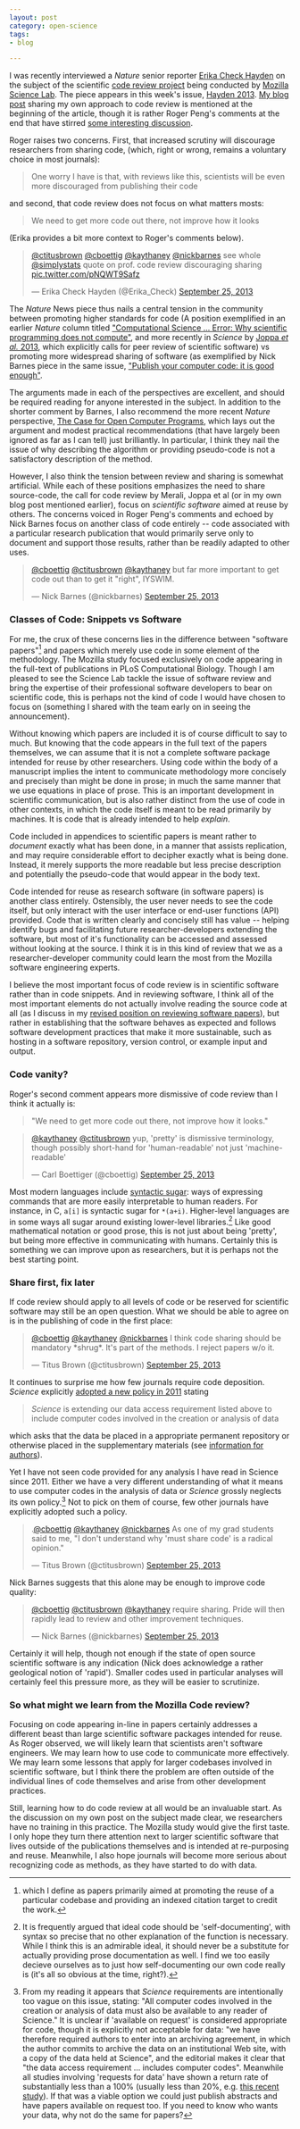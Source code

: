 ```yaml
---
layout: post
category: open-science
tags: 
- blog

---
```


I was recently interviewed a _Nature_ senior reporter [Erika Check Hayden](http://twitter.com/erica_check) on the subject of the scientific [code review project](http://kaythaney.com/2013/08/08/experiment-exploring-code-review-for-science/) being conducted by [Mozilla Science Lab](https://wiki.mozilla.org/ScienceLab).  The piece appears in this week's issue, [Hayden 2013](http://doi.org/10.1038/501472a "Mozilla plan seeks to debug scientific code").  [My blog post](http://carlboettiger.info/2013/06/13/what-I-look-for-in-software-papers.html) sharing my own approach to code review is mentioned at the beginning of the article, though it is rather Roger Peng's comments at the end that have stirred [some interesting discussion](https://twitter.com/Erika_Check/status/382911015358181376/photo/1).  

Roger raises two concerns. First, that increased scrutiny will discourage researchers from sharing code, (which, right or wrong, remains a voluntary choice in most journals):

> One worry I have is that, with reviews like this, scientists will be even more discouraged from publishing their code

and second, that code review does not focus on what matters mosts:  

> We need to get more code out there, not improve how it looks

(Erika provides a bit more context to Roger's comments below).  

<blockquote class="twitter-tweet"><p><a href="https://twitter.com/ctitusbrown">@ctitusbrown</a> <a href="https://twitter.com/cboettig">@cboettig</a> <a href="https://twitter.com/kaythaney">@kaythaney</a> <a href="https://twitter.com/nickbarnes">@nickbarnes</a> see whole <a href="https://twitter.com/simplystats">@simplystats</a> quote on prof. code review discouraging sharing <a href="http://t.co/pNQWT9Safz">pic.twitter.com/pNQWT9Safz</a></p>&mdash; Erika Check Hayden (@Erika_Check) <a href="https://twitter.com/Erika_Check/statuses/382911015358181376">September 25, 2013</a></blockquote>
<script async src="//platform.twitter.com/widgets.js" charset="utf-8"></script>

The _Nature_ News piece thus nails a central tension in the community between promoting higher standards for code (A position exemplified in an earlier _Nature_ column titled ["Computational Science ... Error: Why scientific programming does not compute"](http://doi.org/10.1038/467775a "Merali 2010, Nature"), and more recently in _Science_ by [Joppa _et al._ 2013](http://doi.org/10.1126/science.1231535 "Joppa et al. 2013, 'Troubling Trends in Scientific Software Use'"), which explicitly calls for peer review of scientific software) vs promoting more widespread sharing of software (as exemplified by Nick Barnes piece in the same issue, ["Publish your computer code: it is good enough"](http://doi.org/10.1038/467753a "Barnes 2010, Nature"). 

The arguments made in each of the perspectives are excellent, and should be required reading for anyone interested in the subject.  In addition to the shorter comment by Barnes, I also recommend the more recent _Nature_ perspective, [The Case for Open Computer Programs](http://doi.org/10.1038/nature10836 "Ince et al. 2012, Nature"), which lays out the argument and modest practical recommendations (that have largely been ignored as far as I can tell) just brilliantly.  In particular, I think they nail the issue of why describing the algorithm or providing pseudo-code is not a satisfactory description of the method.

However, I also think the tension between review and sharing is somewhat artificial.  While each of these positions emphasizes the need to share source-code, the call for code review by Merali, Joppa et al (or in my own blog post mentioned earlier), focus on _scientific software_ aimed at reuse by others.  The concerns voiced in Roger Peng's comments and echoed by Nick Barnes focus on another class of code entirely -- code associated with a particular research publication that would primarily serve only to document and support those results, rather than be readily adapted to other uses.  


<blockquote class="twitter-tweet"><p><a href="https://twitter.com/cboettig">@cboettig</a> <a href="https://twitter.com/ctitusbrown">@ctitusbrown</a> <a href="https://twitter.com/kaythaney">@kaythaney</a> but far more important to get code out than to get it &quot;right&quot;, IYSWIM.</p>&mdash; Nick Barnes (@nickbarnes) <a href="https://twitter.com/nickbarnes/statuses/382746748135174144">September 25, 2013</a></blockquote>
<script async src="//platform.twitter.com/widgets.js" charset="utf-8"></script>



### Classes of Code: Snippets vs Software

For me, the crux of these concerns lies in the difference between "software papers"[^1] and papers which merely use code in some element of the methodology.  The Mozilla study focused exclusively on code appearing in the full-text of publications in PLoS Computational Biology.  Though I am pleased to see the Science Lab tackle the issue of software review and bring the expertise of their professional software developers to bear on scientific code, this is perhaps not the kind of code I would have chosen to focus on (something I shared with the team early on in seeing the announcement).  

Without knowing which papers are included it is of course difficult to say to much.  But knowing that the code appears in the full text of the papers themselves, we can assume that it is not a complete software package intended for reuse by other researchers.  Using code within the body of a manuscript implies the intent to communicate methodology more concisely and precisely than might be done in prose; in much the same manner that we use equations in place of prose.  This is an important development in scientific communication, but is also rather distinct from the use of code in other contexts, in which the code itself is meant to be read primarily by machines. It is code that is already intended to help _explain_.  

Code included in appendices to scientific papers is meant rather to _document_ exactly what has been done, in a manner that assists replication, and may require considerable effort to decipher exactly what is being done.  Instead, it merely supports the more readable but less precise description and potentially the pseudo-code that would appear in the body text.  

Code intended for reuse as research software (in software papers) is another class entirely.  Ostensibly, the user never needs to see the code itself, but only interact with the user interface or end-user functions (API) provided.  Code that is written clearly and concisely still has value -- helping identify bugs and facilitating future researcher-developers extending the software, but most of it's functionality can be accessed and assessed without looking at the source. I think it is in this kind of review that we as a researcher-developer community could learn the most from the Mozilla software engineering experts.  

I believe the most important focus of code review is in scientific software rather than in code snippets.  And in reviewing software, I think all of the most important elements do not actually involve reading the source code at all (as I discuss in my [revised position on reviewing software papers](http://carlboettiger.info/2013/07/09/reviewing-software-revisited.html)), but rather in establishing that the software behaves as expected and follows software development practices that make it more sustainable, such as hosting in a software repository, version control, or example input and output.  

### Code vanity?

Roger's second comment appears more dismissive of code review than I think it actually is:

> "We need to get more code out there, not improve how it looks."

<blockquote class="twitter-tweet"><p><a href="https://twitter.com/kaythaney">@kaythaney</a> <a href="https://twitter.com/ctitusbrown">@ctitusbrown</a> yup, &#39;pretty&#39; is dismissive terminology, though possibly short-hand for &#39;human-readable&#39; not just &#39;machine-readable&#39;</p>&mdash; Carl Boettiger (@cboettig) <a href="https://twitter.com/cboettig/statuses/382905327013728256">September 25, 2013</a></blockquote>
<script async src="//platform.twitter.com/widgets.js" charset="utf-8"></script>

Most modern languages include [syntactic sugar](http://en.wikipedia.org/wiki/Syntactic_sugar): ways of expressing commands that are more easily interpretable to human readers.  For instance, in C, `a[i]` is syntactic sugar for `*(a+i)`.  Higher-level languages are in some ways all sugar around existing lower-level libraries.[^2]  Like good mathematical notation or good prose, this is not just about being 'pretty', but being more effective in communicating with humans. Certainly this is something we can improve upon as researchers, but it is perhaps not the best starting point.   



### Share first, fix later

If code review should apply to all levels of code or be reserved for scientific software may still be an open question. What we should be able to agree on is in the publishing of code in the first place: 

<blockquote class="twitter-tweet"><p><a href="https://twitter.com/cboettig">@cboettig</a> <a href="https://twitter.com/kaythaney">@kaythaney</a> <a href="https://twitter.com/nickbarnes">@nickbarnes</a> I think code sharing should be mandatory *shrug*. It&#39;s part of the methods. I reject papers w/o it.</p>&mdash; Titus Brown (@ctitusbrown) <a href="https://twitter.com/ctitusbrown/statuses/382903924253929472">September 25, 2013</a></blockquote>
<script async src="//platform.twitter.com/widgets.js" charset="utf-8"></script>


It continues to surprise me how few journals require code deposition.  _Science_ explicitly [adopted a new policy in 2011](http://doi.org/10.1126/science.1203354) stating

> _Science_ is extending our data access requirement listed above to include computer codes involved in the creation or analysis of data

which asks that the data be placed in a appropriate permanent repository or otherwise placed in the supplementary materials (see [information for authors](http://www.sciencemag.org/site/feature/contribinfo/prep/gen_info.xhtml#dataavail)).  

Yet I have not seen code provided for any analysis I have read in Science since 2011.  Either we have a very different understanding of what it means to use computer codes in the analysis of data or _Science_ grossly neglects its own policy.[^3] Not to pick on them of course, few other journals have explicitly adopted such a policy.  


<blockquote class="twitter-tweet"><p>.<a href="https://twitter.com/cboettig">@cboettig</a> <a href="https://twitter.com/kaythaney">@kaythaney</a> <a href="https://twitter.com/nickbarnes">@nickbarnes</a> As one of my grad students said to me, &quot;I don&#39;t understand why &#39;must share code&#39; is a radical opinion.&quot;</p>&mdash; Titus Brown (@ctitusbrown) <a href="https://twitter.com/ctitusbrown/statuses/382904483102982145">September 25, 2013</a></blockquote>


Nick Barnes suggests that this alone may be enough to improve code quality:

<blockquote class="twitter-tweet"><p><a href="https://twitter.com/cboettig">@cboettig</a> <a href="https://twitter.com/ctitusbrown">@ctitusbrown</a> <a href="https://twitter.com/kaythaney">@kaythaney</a> require sharing. Pride will then rapidly lead to review and other improvement techniques.</p>&mdash; Nick Barnes (@nickbarnes) <a href="https://twitter.com/nickbarnes/statuses/382755320143282176">September 25, 2013</a></blockquote>

Certainly it will help, though not enough if the state of open source scientific software is any indication (Nick does acknowledge a rather geological notion of 'rapid').  Smaller codes used in particular analyses will certainly feel this pressure more, as they will be easier to scrutinize.     


### So what might we learn from the Mozilla Code review?

Focusing on code appearing in-line in papers certainly addresses a different beast than large scientific software packages intended for reuse.  As Roger observed, we will likely learn that scientists aren't software engineers.  We may learn how to use code to communicate more effectively.  We may learn some lessons that apply for larger codebases involved in scientific software, but I think there the problem are often outside of the individual lines of code themselves and arise from other development practices.

Still, learning how to do code review at all would be an invaluable start.  As the discussion on my own post on the subject made clear, we researchers have no training in this practice.  The Mozilla study would give the first taste.  I only hope they turn there attention next to larger scientific software that lives outside of the publications themselves and is intended at re-purposing and reuse.  Meanwhile, I also hope journals will become more serious about recognizing code as methods, as they have started to do with data.  



[^1]: which I define as papers primarily aimed at promoting the reuse of a particular codebase and providing an indexed citation target to credit the work.

[^2]: It is frequently argued that ideal code should be 'self-documenting', with syntax so precise that no other explanation of the function is necessary.  While I think this is an admirable ideal, it should never be a substitute for actually providing prose documentation as well.  I find we too easily decieve ourselves as to just how self-documenting our own code really is (it's all so obvious at the time, right?).  

[^3]: From my reading it appears that _Science_ requirements are intentionally too vague on this issue, stating: "All computer codes involved in the creation or analysis of data must also be available to any reader of Science." It is unclear if 'available on request' is considered appropriate for code, though it is explicitly not acceptable for data: "we have therefore required authors to enter into an archiving agreement, in which the author commits to archive the data on an institutional Web site, with a copy of the data held at Science", and the editorial makes it clear that "the data access requirement ... includes computer codes".  Meanwhile all studies involving 'requests for data' have shown a return rate of substantially less than a 100% (usually less than 20%, e.g. [this recent study](http://doi.org/)).  If that was a viable option we could just publish abstracts and have papers available on request too.  If you need to know who wants your data, why not do the same for papers?   

